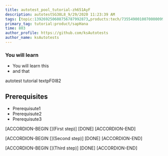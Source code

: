 ```yaml
---
title: autotest_pool_tutorial-zh651AyF
description: autotestSG38L8_9/29/2020 11:23:39 AM
tags: [topic:139269250608756787992873,products:tech/73554900100700000996,tutorial:experience/advanced]
primary_tag: tutorial:product/sapHana
time: 803
author_profile: https://github.com/ksAutotests
author_name: ksAutotests
---
```

### You will learn
- You will learn this
- and that

autotest tutorial textpF0I82

## Prerequisites
- Prerequisute1
- Prerequisute2
- Prerequisute3

[ACCORDION-BEGIN [](First step)]
[DONE]
[ACCORDION-END]

[ACCORDION-BEGIN [](Second step)]
[DONE]
[ACCORDION-END]

[ACCORDION-BEGIN [](Third step)]
[DONE]
[ACCORDION-END]

